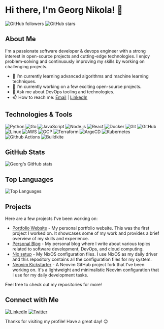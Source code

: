 # Hi there, I'm Georg Nikola! 👋

![GitHub followers](https://img.shields.io/github/followers/georg-nikola?label=Follow&style=social)
![GitHub stars](https://img.shields.io/github/stars/georg-nikola?affiliations=OWNER&style=social)

## About Me

I'm a passionate software developer & devops engineer with a strong interest in open-source projects and cutting-edge technologies. I enjoy problem-solving and continuously improving my skills by working on challenging projects.

- 🌱 I’m currently learning advanced algorithms and machine learning techniques.
- 🔭 I’m currently working on a few exciting open-source projects.
- 💬 Ask me about DevOps tooling and technologies.
- 📫 How to reach me: [Email](mailto:georg-nikola@gmail.com) | [LinkedIn](https://www.linkedin.com/in/georg-nikola/)

## Technologies & Tools

![Python](https://img.shields.io/badge/-Python-333333?style=flat&logo=python)
![Go](https://img.shields.io/badge/-Go-333333?style=flat&logo=go)
![JavaScript](https://img.shields.io/badge/-JavaScript-333333?style=flat&logo=javascript)
![Node.js](https://img.shields.io/badge/-Node.js-333333?style=flat&logo=node.js)
![React](https://img.shields.io/badge/-React-333333?style=flat&logo=react)
![Docker](https://img.shields.io/badge/-Docker-333333?style=flat&logo=docker)
![Git](https://img.shields.io/badge/-Git-333333?style=flat&logo=git)
![GitHub](https://img.shields.io/badge/-GitHub-333333?style=flat&logo=github)
![Linux](https://img.shields.io/badge/-Linux-333333?style=flat&logo=linux)
![AWS](https://img.shields.io/badge/-AWS-333333?style=flat&logo=amazon-aws)
![GCP](https://img.shields.io/badge/-GCP-333333?style=flat&logo=google-cloud)
![Terraform](https://img.shields.io/badge/-Terraform-333333?style=flat&logo=terraform)
![ArgoCD](https://img.shields.io/badge/-ArgoCD-333333?style=flat&logo=argo-cd)
![Kubernetes](https://img.shields.io/badge/-Kubernetes-333333?style=flat&logo=kubernetes)
![Github Actions](https://img.shields.io/badge/-Github%20Actions-333333?style=flat&logo=github-actions)
![Buildkite](https://img.shields.io/badge/-Buildkite-333333?style=flat&logo=buildkite)

## GitHub Stats

![Georg's GitHub stats](https://github-readme-stats.vercel.app/api?username=georg-nikola&show_icons=true&theme=dark&count_private=true)

## Top Languages

![Top Languages](https://github-readme-stats.vercel.app/api/top-langs/?username=georg-nikola&layout=compact&theme=dark)

## Projects

Here are a few projects I've been working on:

- [Portfolio Website](https://georg-nikola.com/) - My personal portfolio website. This was the first project I worked on. It showcases some of my work and provides a brief overview of my skills and experience.
- [Personal Blog](https://blog.georg-nikola.com/) - My personal blog where I write about various topics related to software development, DevOps, and cloud computing.
- [Nix setup](https://github.com/georg-nikola/nix) - My NixOS configuration files. I use NixOS as my daily driver and this repository contains all the configuration files for my system.
- [Neovim Kickstarter](https://github.com/georg-nikola/kickstart.nvim) - A Neovim GitHub project fork that I've been working on. It's a lightweight and minimalistic Neovim configuration that I use for my daily development tasks.

Feel free to check out my repositories for more!

## Connect with Me

[![LinkedIn](https://img.shields.io/badge/-LinkedIn-0077B5?style=flat&logo=linkedin)](https://www.linkedin.com/in/georg-nikola/)
[![Twitter](https://img.shields.io/badge/-Twitter-1DA1F2?style=flat&logo=twitter&logoColor=white)](https://x.com/PavlovGeorg)

Thanks for visiting my profile! Have a great day! 😊

